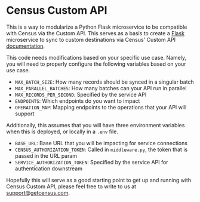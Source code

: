 # Census Custom API
This is a way to modularize a Python Flask microservice to be compatible with Census via the Custom API. This serves as a basis to create a [Flask](https://flask.palletsprojects.com/en/2.0.x/) microservice to sync to custom destinations via Census' Custom API [documentation](https://docs.getcensus.com/destinations/custom-api).

This code needs modifications based on your specific use case. Namely, you will need to properly configure the following variables based on your use case.

- `MAX_BATCH_SIZE`: How many records should be synced in a singular batch
- `MAX_PARALLEL_BATCHES`: How many batches can your API run in parallel
- `MAX_RECORDS_PER_SECOND`: Specified by the service API
- `ENDPOINTS`: Which endpoints do you want to impact
- `OPERATION_MAP`: Mapping endpoints to the operations that your API will support

Additionally, this assumes that you will have three environment variables when this is deployed, or locally in a `.env` file.
- `BASE_URL`: Base URL that you will be impacting for service connections
- `CENSUS_AUTHORIZATION_TOKEN`: Called in `middleware.py`, the token that is passed in the URL param
- `SERVICE_AUTHORIZATION_TOKEN`: Specified by the service API for authentication downstream

Hopefully this will serve as a good starting point to get up and running with Census Custom API, please feel free to write to us at support@getcensus.com.
